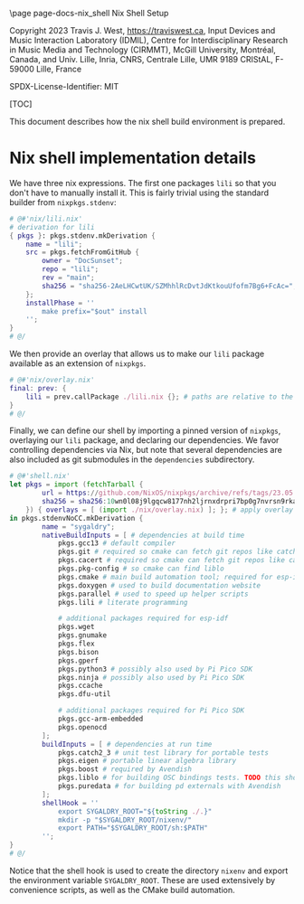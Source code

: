 \page page-docs-nix_shell Nix Shell Setup

Copyright 2023 Travis J. West, https://traviswest.ca, Input Devices and Music
Interaction Laboratory (IDMIL), Centre for Interdisciplinary Research in Music
Media and Technology (CIRMMT), McGill University, Montréal, Canada, and Univ.
Lille, Inria, CNRS, Centrale Lille, UMR 9189 CRIStAL, F-59000 Lille, France

SPDX-License-Identifier: MIT

[TOC]

This document describes how the nix shell build environment is prepared.

# Nix shell implementation details

We have three nix expressions. The first one packages `lili` so that you don't
have to manually install it. This is fairly trivial using the standard builder
from `nixpkgs.stdenv`:

```nix
# @#'nix/lili.nix'
# derivation for lili
{ pkgs }: pkgs.stdenv.mkDerivation {
    name = "lili";
    src = pkgs.fetchFromGitHub {
        owner = "DocSunset";
        repo = "lili";
        rev = "main";
        sha256 = "sha256-2AeLHCwtUK/SZMhhlRcDvtJdKtkouUfofm7Bg6+FcAc=";
    };
    installPhase = ''
        make prefix="$out" install
    '';
}
# @/
```

We then provide an overlay that allows us to make our `lili` package available
as an extension of `nixpkgs`.

```nix
# @#'nix/overlay.nix'
final: prev: {
    lili = prev.callPackage ./lili.nix {}; # paths are relative to the dir the file is in
}
# @/
```

Finally, we can define our shell by importing a pinned version of `nixpkgs`,
overlaying our `lili` package, and declaring our dependencies. We favor
controlling dependencies via Nix, but note that several dependencies are also
included as git submodules in the `dependencies` subdirectory.

```nix
# @#'shell.nix'
let pkgs = import (fetchTarball {
        url = https://github.com/NixOS/nixpkgs/archive/refs/tags/23.05.tar.gz;
        sha256 = sha256:10wn0l08j9lgqcw8177nh2ljrnxdrpri7bp0g7nvrsn9rkawvlbf;
    }) { overlays = [ (import ./nix/overlay.nix) ]; }; # apply overlay to make lili available
in pkgs.stdenvNoCC.mkDerivation {
        name = "sygaldry";
        nativeBuildInputs = [ # dependencies at build time
            pkgs.gcc13 # default compiler
            pkgs.git # required so cmake can fetch git repos like catch2. Also for esp-idf, Pi Pico SDK
            pkgs.cacert # required so cmake can fetch git repos like catch2
            pkgs.pkg-config # so cmake can find liblo
            pkgs.cmake # main build automation tool; required for esp-idf, Pi Pico SDK
            pkgs.doxygen # used to build documentation website
            pkgs.parallel # used to speed up helper scripts
            pkgs.lili # literate programming

            # additional packages required for esp-idf
            pkgs.wget
            pkgs.gnumake
            pkgs.flex
            pkgs.bison
            pkgs.gperf
            pkgs.python3 # possibly also used by Pi Pico SDK
            pkgs.ninja # possibly also used by Pi Pico SDK
            pkgs.ccache
            pkgs.dfu-util

            # additional packages required for Pi Pico SDK
            pkgs.gcc-arm-embedded
            pkgs.openocd
        ];
        buildInputs = [ # dependencies at run time
            pkgs.catch2_3 # unit test library for portable tests
            pkgs.eigen # portable linear algebra library
            pkgs.boost # required by Avendish
            pkgs.liblo # for building OSC bindings tests. TODO this should be optional
            pkgs.puredata # for building pd externals with Avendish
        ];
        shellHook = ''
            export SYGALDRY_ROOT="${toString ./.}"
            mkdir -p "$SYGALDRY_ROOT/nixenv/"
            export PATH="$SYGALDRY_ROOT/sh:$PATH"
        '';
}
# @/
```

Notice that the shell hook is used to create the directory `nixenv` and export
the environment variable `SYGALDRY_ROOT`. These are used extensively by
convenience scripts, as well as the CMake build automation.
